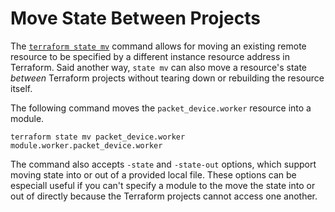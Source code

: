 # Move State Between Projects

The [`terraform state mv`](https://www.terraform.io/cli/commands/state/mv) command allows for moving an existing remote resource
to be specified by a different instance resource address in Terraform. Said
another way, `state mv` can also move a resource's state _between_ Terraform
projects without tearing down or rebuilding the resource itself.

The following command moves the `packet_device.worker` resource into a module.

```shell
terraform state mv packet_device.worker module.worker.packet_device.worker
```

The command also accepts `-state` and `-state-out` options, which support moving
state into or out of a provided local file. These options can be especiall useful
if you can't specify a module to the move the state into or out of directly because
the Terraform projects cannot access one another.